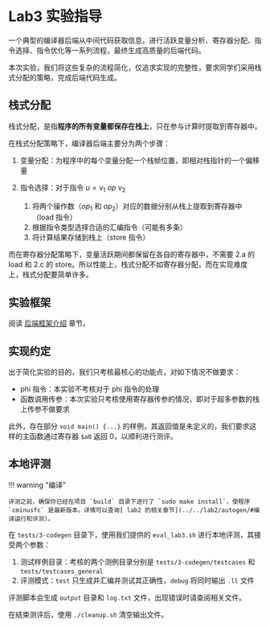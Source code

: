 # Lab3 实验指导

一个典型的编译器后端从中间代码获取信息，进行活跃变量分析、寄存器分配、指令选择、指令优化等一系列流程，最终生成高质量的后端代码。

本次实验，我们将这些复杂的流程简化，仅追求实现的完整性，要求同学们采用栈式分配的策略，完成后端代码生成。

## 栈式分配

<!--TODO 更详细的介绍、单独一个文件-->

栈式分配，是指**程序的所有变量都保存在栈上**，只在参与计算时提取到寄存器中。

在栈式分配策略下，编译器后端主要分为两个步骤：

1. 变量分配：为程序中的每个变量分配一个栈帧位置，即相对栈指针的一个偏移量

2. 指令选择：对于指令 $u= v_1 \ op\ v_2$

   1. 将两个操作数（$op_1$ 和 $op_2$）对应的数据分别从栈上提取到寄存器中（load 指令）
   2. 根据指令类型选择合适的汇编指令（可能有多条）
   3. 将计算结果存储到栈上（store 指令）

而在寄存器分配策略下，变量活跃期间都保留在各自的寄存器中，不需要 2.a 的 load 和 2.c 的 store。所以性能上，栈式分配不如寄存器分配，而在实现难度上，栈式分配要简单许多。

## 实验框架

阅读 [后端框架介绍](framework.md) 章节。

## 实现约定

出于简化实验的目的，我们只考核最核心的功能点，对如下情况不做要求：

- phi 指令：本实验不考核对于 phi 指令的处理
- 函数调用传参：本次实验只考核使用寄存器传参的情况，即对于超多参数的栈上传参不做要求

此外，存在部分 `void main() {...}` 的样例，其返回值是未定义的，我们要求这样的主函数通过寄存器 `$a0` 返回 0，以顺利进行测评。

## 本地评测

!!! warning "编译"

    评测之前，确保你已经在项目 `build` 目录下进行了 `sudo make install`，使程序 `cminusfc` 是最新版本。详情可以查询[ lab2 的相关章节](../../lab2/autogen/#编译运行和评测)。

在 `tests/3-codegen` 目录下，使用我们提供的 `eval_lab3.sh` 进行本地评测，其接受两个参数：

1. 测试样例目录：考核的两个测例目录分别是 `tests/3-codegen/testcases` 和 `tests/testcases_general`
1. 评测模式：`test` 只生成并汇编并测试其正确性，`debug` 将同时输出 `.ll` 文件

评测脚本会生成 `output` 目录和 `log.txt` 文件，出现错误时请查阅相关文件。

在结束测评后，使用 `./cleanup.sh` 清空输出文件。
